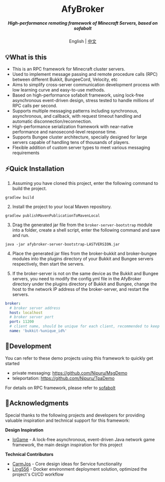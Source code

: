 <div align="center">
    <h1>AfyBroker</h1>
    <h5>High-performance remoting framework of Minecraft Servers, based on sofabolt</h5>
    <span>English | <a href="./README.md">中文</a></span>
</div>

## 💡What is this

- This is an RPC framework for Minecraft cluster servers.
- Used to implement message passing and remote procedure calls (RPC) between different Bukkit, BungeeCord, Velocity, etc
- Aims to simplify cross-server communication development process with low learning curve and easy-to-use methods.
- Based on high-performance sofabolt framework, using lock-free asynchronous event-driven design, stress tested to handle millions of RPC calls per second.
- Supports multiple messaging patterns including synchronous, asynchronous, and callback, with request timeout handling and automatic disconnection/reconnection.
- High-performance serialization framework with near-native performance and nanosecond-level response time.
- Supports Bungee cluster architecture, specially designed for large servers capable of handling tens of thousands of players.
- Flexible addition of custom server types to meet various messaging requirements

## ⚡Quick Installation

1. Assuming you have cloned this project, enter the following command to build the project.

```shell
gradlew build
```

2. Install the project to your local Maven repository.

```shell
gradlew publishMavenPublicationToMavenLocal
```

3. Drag the generated jar file from the `broker-server-bootstrap` module into a folder, create a shell script, enter the following command and save and run.

```shell
java -jar afybroker-server-bootstrap-LASTVERSION.jar
```

4. Place the generated jar files from the broker-bukkit and broker-bungee modules into the plugins directory of your Bukkit and Bungee servers respectively, then start the servers.

5. If the broker-server is not on the same device as the Bukkit and Bungee servers, you need to modify the config.yml file in the AfyBroker directory under the plugins directory of Bukkit and Bungee, change the host to the network IP address of the broker-server, and restart the servers.

```yaml
broker:
  # broker server address
  host: localhost
  # broker server port
  port: 11200
  # client name, should be unique for each client, recommended to keep consistent with the server name in bungee, such as spawn1, lobby1, etc.
  name: 'bukkit-%unique_id%'
```

## 📖Development

You can refer to these demo projects using this framework to quickly get started

- private messaging: https://github.com/Nipuru/MsgDemo  
- teleportation: https://github.com/Nipuru/TpaDemo

For details on RPC framework, please refer to [sofabolt](https://github.com/sofastack/sofa-bolt/blob/master/README.md)

## 🙏Acknowledgments

Special thanks to the following projects and developers for providing valuable inspiration and technical support for this framework:

**Design Inspiration**
- [IoGame](https://github.com/iohao/ioGame) - A lock-free asynchronous, event-driven Java network game framework, the main design inspiration for this project

**Technical Contributors**
- [CarmJos](https://github.com/CarmJos) - Core design ideas for Service functionality
- [Ling556](https://github.com/Ling556) - Docker environment deployment solution, optimized the project's CI/CD workflow